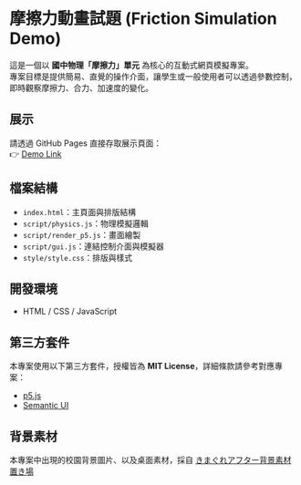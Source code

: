 # 摩擦力動畫試題 (Friction Simulation Demo)

這是一個以 **國中物理「摩擦力」單元** 為核心的互動式網頁模擬專案。  
專案目標是提供簡易、直覺的操作介面，讓學生或一般使用者可以透過參數控制，即時觀察摩擦力、合力、加速度的變化。

## 展示
請透過 GitHub Pages 直接存取展示頁面：  
👉 [Demo Link](https://alimen.github.io/Friction-Simulation-Demo/)  

## 檔案結構
- `index.html`：主頁面與排版結構  
- `script/physics.js`：物理模擬邏輯
- `script/render_p5.js`：畫面繪製  
- `script/gui.js`：連結控制介面與模擬器  
- `style/style.css`：排版與樣式

## 開發環境
- HTML / CSS / JavaScript  

## 第三方套件
本專案使用以下第三方套件，授權皆為 **MIT License**，詳細條款請參考對應專案：  
- [p5.js](https://p5js.org/)  
- [Semantic UI](https://semantic-ui.com/)  

## 背景素材
本專案中出現的校園背景圖片、以及桌面素材，採自 [きまぐれアフター背景素材置き場](https://gakaisozai.seesaa.net/)

